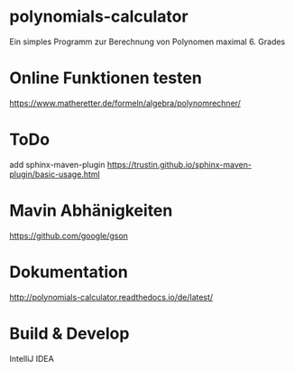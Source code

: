# polynomials-calculator
Ein simples Programm zur Berechnung von Polynomen maximal 6. Grades

# Online Funktionen testen 
https://www.matheretter.de/formeln/algebra/polynomrechner/

# ToDo
add sphinx-maven-plugin https://trustin.github.io/sphinx-maven-plugin/basic-usage.html

# Mavin Abhänigkeiten

https://github.com/google/gson

# Dokumentation

http://polynomials-calculator.readthedocs.io/de/latest/

# Build & Develop
IntelliJ IDEA 